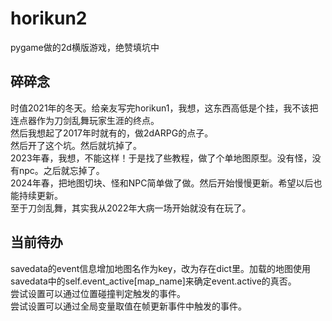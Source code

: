 # horikun2
pygame做的2d横版游戏，绝赞填坑中<br>

## 碎碎念
时值2021年的冬天。给亲友写完horikun1，我想，这东西高低是个挂，我不该把连点器作为刀剑乱舞玩家生涯的终点。<br>
然后我想起了2017年时就有的，做2dARPG的点子。<br>
然后开了这个坑。然后就坑掉了。<br>
2023年春，我想，不能这样！于是找了些教程，做了个单地图原型。没有怪，没有npc。之后就忘掉了。<br>
2024年春，把地图切块、怪和NPC简单做了做。然后开始慢慢更新。希望以后也能持续更新。<br>
至于刀剑乱舞，其实我从2022年大病一场开始就没有在玩了。<br>

## 当前待办
savedata的event信息增加地图名作为key，改为存在dict里。加载的地图使用savedata中的self.event_active\[map_name\]来确定event.active的真否。<br>
尝试设置可以通过位置碰撞判定触发的事件。<br>
尝试设置可以通过全局变量取值在帧更新事件中触发的事件。<br>
